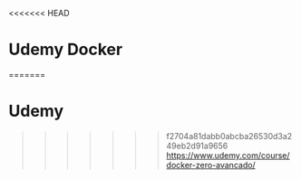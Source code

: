 <<<<<<< HEAD
# Udemy Docker
=======
# Udemy
>>>>>>> f2704a81dabb0abcba26530d3a249eb2d91a9656
https://www.udemy.com/course/docker-zero-avancado/

